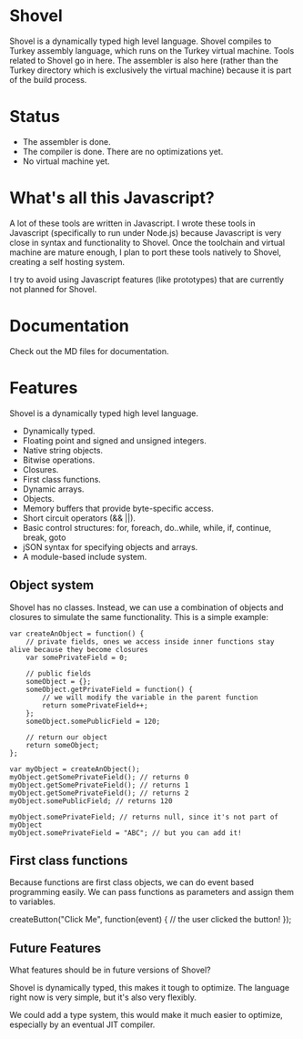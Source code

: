 # Shovel

Shovel is a dynamically typed high level language. Shovel compiles to Turkey assembly language, which runs on the Turkey virtual machine. Tools related to Shovel go in here. The assembler is also here (rather than the Turkey directory which is exclusively the virtual machine) because it is part of the build process.

# Status
- The assembler is done.
- The compiler is done. There are no optimizations yet.
- No virtual machine yet.

# What's all this Javascript?

A lot of these tools are written in Javascript. I wrote these tools in Javascript (specifically to run under Node.js) because Javascript is very close in syntax and functionality to Shovel. Once the toolchain and virtual machine are mature enough, I plan to port these tools natively to Shovel, creating a self hosting system.

I try to avoid using Javascript features (like prototypes) that are currently not planned for Shovel.

# Documentation
Check out the MD files for documentation.

# Features
Shovel is a dynamically typed high level language.

* Dynamically typed.
* Floating point and signed and unsigned integers.
* Native string objects.
* Bitwise operations.
* Closures.
* First class functions.
* Dynamic arrays.
* Objects.
* Memory buffers that provide byte-specific access.
* Short circuit operators (&& ||).
* Basic control structures: for, foreach, do..while, while, if, continue, break, goto
* jSON syntax for specifying objects and arrays.
* A module-based include system.

## Object system
Shovel has no classes. Instead, we can use a combination of objects and closures to simulate the same functionality. This is a simple example:

````
var createAnObject = function() {
	// private fields, ones we access inside inner functions stay alive because they become closures
	var somePrivateField = 0;

	// public fields
	someObject = {};
	someObject.getPrivateField = function() {
		// we will modify the variable in the parent function
		return somePrivateField++;
	};
	someObject.somePublicField = 120;

	// return our object
	return someObject;
};

var myObject = createAnObject();
myObject.getSomePrivateField(); // returns 0
myObject.getSomePrivateField(); // returns 1
myObject.getSomePrivateField(); // returns 2
myObject.somePublicField; // returns 120

myObject.somePrivateField; // returns null, since it's not part of myObject
myObject.somePrivateField = "ABC"; // but you can add it!
````

## First class functions
Because functions are first class objects, we can do event based programming easily. We can pass functions as parameters and assign them to variables.

createButton("Click Me", function(event) {
	// the user clicked the button!
});

## Future Features
What features should be in future versions of Shovel?

Shovel is dynamically typed, this makes it tough to optimize. The language right now is very simple, but it's also very flexibly.

We could add a type system, this would make it much easier to optimize, especially by an eventual JIT compiler.
